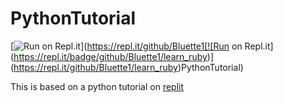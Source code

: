 # PythonTutorial
[![Run on Repl.it](https://repl.it/badge/github/Bluette1/PythonTutorial)](https://repl.it/github/Bluette1[![Run on Repl.it](https://repl.it/badge/github/Bluette1/learn_ruby)](https://repl.it/github/Bluette1/learn_ruby)PythonTutorial)

This is based on a python tutorial on [replit](https://repl.it/student/classrooms/17929)
